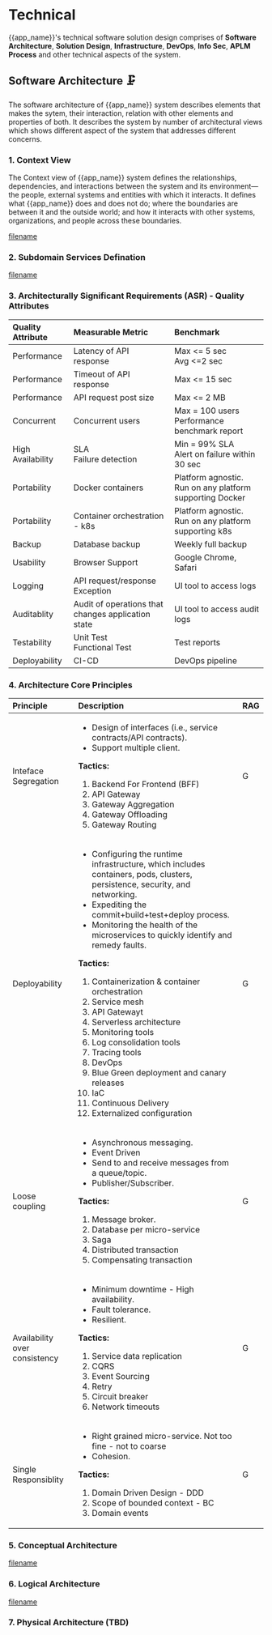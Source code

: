 # Technical
{{app_name}}'s technical software solution design comprises of **Software Architecture**, **Solution Design**, **Infrastructure**, **DevOps**, **Info Sec**, **APLM Process** and other technical aspects of the system.

## Software Architecture 🗜️
The software architecture of {{app_name}} system describes elements that makes the sytem, their interaction, relation with other elements and properties of both. It describes the system by number of architectural views which shows different aspect of the system that addresses different concerns.

### 1. Context View
The Context view of {{app_name}} system defines the relationships, dependencies, and interactions between the system and its environment—the people, external systems and entities with which it interacts. It defines what {{app_name}} does and does not do; where the boundaries are between it and the outside world; and how it interacts with other systems, organizations, and people across these boundaries.

[filename](diagram/context_view.drawio ':include :type=code')

### 2. Subdomain Services Defination
[filename](diagram/subdomain_service_view.drawio ':include :type=code')

### 3. Architecturally Significant Requirements (ASR) - Quality Attributes
|Quality Attribute|Measurable Metric|Benchmark|
|:--|:--|:--|
|Performance|Latency of API response|Max <= 5 sec</br>Avg <=2 sec|
|Performance|Timeout of API response|Max <= 15 sec|
|Performance|API request post size|Max <= 2 MB|
|Concurrent|Concurrent users|Max = 100 users</br>Performance benchmark report|
|High Availability|SLA</br>Failure detection|Min = 99% SLA</br>Alert on failure within 30 sec|
|Portability|Docker containers|Platform agnostic. Run on any platform supporting Docker|
|Portability|Container orchestration - k8s|Platform agnostic. Run on any platform supporting k8s|
|Backup|Database backup|Weekly full backup|
|Usability|Browser Support|Google Chrome, Safari|
|Logging|API request/response</br>Exception|UI tool to access logs|
|Auditablity|Audit of operations that changes application state|UI tool to access audit logs|
|Testability|Unit Test</br>Functional Test</br>|Test reports|
|Deployability|CI-CD|DevOps pipeline|

### 4. Architecture Core Principles
|Principle|Description|RAG
|:--|:--|:--|
|Inteface Segregation|<ul><li>Design of interfaces (i.e., service contracts/API contracts).</li><li>Support multiple client.</li></ul>**Tactics:**<ol><li>Backend For Frontend (BFF)</li><li>API Gateway</li><li>Gateway Aggregation</li><li>Gateway Offloading</li><li>Gateway Routing</li><ol>|G|
|Deployability|<ul><li>Configuring the runtime infrastructure, which includes containers, pods, clusters, persistence, security, and networking.</li><li>Expediting the commit+build+test+deploy process.</li><li>Monitoring the health of the microservices to quickly identify and remedy faults.</li></ul>**Tactics:**<ol><li>Containerization & container orchestration</li><li>Service mesh</li><li>API Gatewayt</li><li>Serverless architecture</li><li>Monitoring tools</li><li>Log consolidation tools</li><li>Tracing tools</li><li>DevOps</li><li>Blue Green deployment and canary releases</li><li>IaC</li><li>Continuous Delivery</li><li>Externalized configuration</li><ol>|G|
|Loose coupling|<ul><li>Asynchronous messaging.</li><li>Event Driven</li><li>Send to and receive messages from a queue/topic.</li><li>Publisher/Subscriber.</li></ul>**Tactics:**<ol><li>Message broker.</li><li>Database per micro-service</li><li>Saga</li><li>Distributed transaction</li><li>Compensating transaction</li><ol>|G|
|Availability over consistency|<ul><li>Minimum downtime - High availability.</li><li>Fault tolerance.</li><li>Resilient.</li></ul>**Tactics:**<ol><li>Service data replication</li><li>CQRS</li><li>Event Sourcing</li><li>Retry</li><li>Circuit breaker</li><li>Network timeouts</li><ol>|G|
|Single Responsiblity|<ul><li>Right grained micro-service. Not too fine - not to coarse</li><li>Cohesion.</li></ul>**Tactics:**<ol><li>Domain Driven Design - DDD</li><li>Scope of bounded context - BC</li><li>Domain events</li><ol>|G|

### 5. Conceptual Architecture
[filename](diagram/conceptual_view.drawio ':include :type=code')
### 6. Logical Architecture
[filename](diagram/logical_view.drawio ':include :type=code')
### 7. Physical Architecture (TBD)